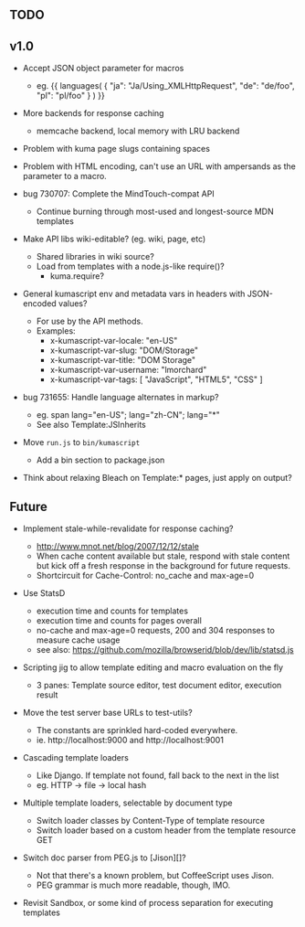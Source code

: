 TODO
----

## v1.0

* Accept JSON object parameter for macros
    * eg. {{ languages( { "ja": "Ja/Using_XMLHttpRequest", "de": "de/foo", "pl": "pl/foo" } ) }}

* More backends for response caching
    * memcache backend, local memory with LRU backend

* Problem with kuma page slugs containing spaces

* Problem with HTML encoding, can't use an URL with ampersands as the parameter
  to a macro.

* bug 730707: Complete the MindTouch-compat API
    * Continue burning through most-used and longest-source MDN templates

* Make API libs wiki-editable? (eg. wiki, page, etc)
    * Shared libraries in wiki source?
    * Load from templates with a node.js-like require()?
        * kuma.require?

* General kumascript env and metadata vars in headers with JSON-encoded values?
    * For use by the API methods.
    * Examples:
        * x-kumascript-var-locale: "en-US"
        * x-kumascript-var-slug: "DOM/Storage"
        * x-kumascript-var-title: "DOM Storage"
        * x-kumascript-var-username: "lmorchard"
        * x-kumascript-var-tags: [ "JavaScript", "HTML5", "CSS" ]

* bug 731655: Handle language alternates in markup?
    * eg. span lang="en-US"; lang="zh-CN"; lang="*"
    * See also Template:JSInherits

* Move `run.js` to `bin/kumascript`
    * Add a bin section to package.json

* Think about relaxing Bleach on Template:* pages, just apply on output?

## Future

* Implement stale-while-revalidate for response caching?
    * <http://www.mnot.net/blog/2007/12/12/stale>
    * When cache content available but stale, respond with stale content but
      kick off a fresh response in the background for future requests.
    * Shortcircuit for Cache-Control: no_cache and max-age=0

* Use StatsD
    * execution time and counts for templates
    * execution time and counts for pages overall
    * no-cache and max-age=0 requests, 200 and 304 responses to measure cache usage
    * see also: https://github.com/mozilla/browserid/blob/dev/lib/statsd.js

* Scripting jig to allow template editing and macro evaluation on the fly
    * 3 panes: Template source editor, test document editor, execution result

* Move the test server base URLs to test-utils?
    * The constants are sprinkled hard-coded everywhere.
    * ie. http://localhost:9000 and http://localhost:9001

* Cascading template loaders
    * Like Django. If template not found, fall back to the next in the list
    * eg. HTTP -> file -> local hash

* Multiple template loaders, selectable by document type
    * Switch loader classes by Content-Type of template resource
    * Switch loader based on a custom header from the template resource GET

* Switch doc parser from PEG.js to [Jison][]?
    * Not that there's a known problem, but CoffeeScript uses Jison.
    * PEG grammar is much more readable, though, IMO.

* Revisit Sandbox, or some kind of process separation for executing templates
